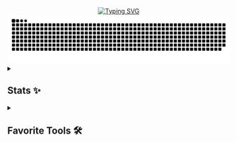 <div align="center">
  <a href="https://git.io/typing-svg">
    <img src="https://readme-typing-svg.demolab.com?font=Fira+Code&weight=600&duration=3000&pause=1000&color=1532F7&vCenter=true&width=500&separator=%3C&lines=System.out.print(%22Hello%2C+I'm+Mindlunny%22);%3Cconsole.log(%22Привет%2C+я+PineberryCode%22)" alt="Typing SVG">
  </a>
</div>

<div align="center">
<picture>
  <source
    media="(prefers-color-scheme: dark)"
    srcset="https://raw.githubusercontent.com/platane/snk/output/github-contribution-grid-snake-dark.svg"
  />
  <source
    media="(prefers-color-scheme: light)"
    srcset="https://raw.githubusercontent.com/platane/snk/output/github-contribution-grid-snake.svg"
  />
  <img
    alt="github contribution grid snake animation"
    src="https://raw.githubusercontent.com/platane/snk/output/github-contribution-grid-snake.svg"
  />
</picture>
</div>

<details>
  <summary><h2>Stats ✨</h2></summary>
<div align="center">
<a href="https://git.io/streak-stats"><img src="https://github-readme-stats.vercel.app/api/top-langs/?username=PineberryCode&layout=compact&langs_count=10&hide=html,mustache,CSS&bg_color=0c0021&icon_color=F8D866&title_color=F85D7F&hide_border=true" height="192px"></a>
<a href="https://git.io/streak-stats"><img src="https://streak-stats.demolab.com/?user=PineberryCode&theme=radical&border_radius=5&include_all_commits=true&hide_border=true" alt="GitHub Streak" height="192px"></a>

</div>
</details>

<details>
  <summary><h2>Favorite Tools 🛠️</h2></summary>
  <h3>🗄️ Databases and Cloud Hosting</h3>
  <a href="#"><img alt="MongoDB" src ="https://img.shields.io/badge/MongoDB-4ea94b.svg?logo=mongodb&logoColor=white"></a>
  <a href="#"><img alt="MySQL" src="https://img.shields.io/badge/MySQL-00f.svg?logo=mysql&logoColor=white"></a>
  <a href="#"><img alt="GitHub Pages" src="https://img.shields.io/badge/GitHub%20Pages-327FC7.svg?logo=github&logoColor=white"></a>
  <a href="#"><img alt="PostgreSQL" src="https://img.shields.io/badge/PostgreSQL-316192.svg?logo=postgresql&logoColor=white"></a>
  <a href="#"><img alt="MSSQL Server" src="https://img.shields.io/badge/SQL%20Server-CC2927?style=plastice&logo=microsoft-sql-server&logoColor=white"></a>
  <a href="#"><img alt="Mongo Atlas" src="https://img.shields.io/badge/MongoDB%20Atlas-4EA94B?style=plastic&logo=mongodb&logoColor=white">
  <h3>👾 Frameworks and Library</h3>
  <a href="#"><img alt="Bootstrap" src="https://img.shields.io/badge/Bootstrap-7952B3.svg?logo=bootstrap&logoColor=white"></a>
  <a href="#"><img alt="Express.js" src="https://img.shields.io/badge/Express.js-404d59.svg?logo=express&logoColor=white"></a>
  <a href="#"><img alt="GraphQL" src="https://img.shields.io/badge/GraphQL-E10098?style=plastic&logo=graphql&logoColor=white"></a>
  <a href="#"><img alt="Apollo GraphQL" src="https://img.shields.io/badge/Apollo%20GraphQL-311C87?style=plastic&logo=apollo-graphql&logoColor=white"></a>
  <a href="#"><img alt="Node JS" src="https://img.shields.io/badge/Node.js-339933?style=plastic&logo=node.js&logoColor=white"></a>
  <a href="#"><img alt="NPM" src="https://img.shields.io/badge/npm-CB3837?style=plastic&logo=npm&logoColor=white"></a>
  <a href="#"><img alt="Java FX" src="https://img.shields.io/badge/JavaFX-0496FF?style=plastic&logo=javafx&logoColor=white"></a>
  <a href="#"><img alt="Lombok" src="https://img.shields.io/badge/Lombok-BCB8B1?style=plastic&logo=lombok&logoColor=white"></a>
</details>
